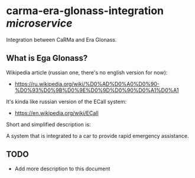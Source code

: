 # carma-era-glonass-integration *microservice*

Integration between CaRMa and Era Glonass.

## What is Ega Glonass?

Wikipedia article (russian one, there's no english version for now):
- https://ru.wikipedia.org/wiki/%D0%AD%D0%A0%D0%90-%D0%93%D0%9B%D0%9E%D0%9D%D0%90%D0%A1%D0%A1

It's kinda like russian version of the ECall system:
- https://en.wikipedia.org/wiki/ECall

Short and simplified description is:

A system that is integrated to a car to provide rapid emergency assistance.

## TODO

- Add more description to this document
